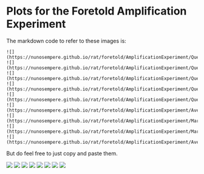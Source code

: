 # Plots for the Foretold Amplification Experiment

The markdown code to refer to these images is:
```
![](https://nunosempere.github.io/rat/foretold/AmplificationExperiment/QuestionsAcrossTime.png)
![](https://nunosempere.github.io/rat/foretold/AmplificationExperiment/QuestionsAcrossTimeControl.png)
![](https://nunosempere.github.io/rat/foretold/AmplificationExperiment/QuestionsAcrossTimeWithPrior.png)
![](https://nunosempere.github.io/rat/foretold/AmplificationExperiment/QuestionsScoreEnd.png)
![](https://nunosempere.github.io/rat/foretold/AmplificationExperiment/QuestionsScoreEndControl.png)
![](https://nunosempere.github.io/rat/foretold/AmplificationExperiment/AverageQuestionAcrossTimeComparison.png)
![](https://nunosempere.github.io/rat/foretold/AmplificationExperiment/MarginalImprovementComparison.png)
![](https://nunosempere.github.io/rat/foretold/AmplificationExperiment/MarginalImprovementComparison4.png)
![](https://nunosempere.github.io/rat/foretold/AmplificationExperiment/AverageQuestionAcrossTimeComparison.png)
```

But do feel free to just copy and paste them.

![](https://nunosempere.github.io/rat/foretold/AmplificationExperiment/QuestionsAcrossTime.png)
![](https://nunosempere.github.io/rat/foretold/AmplificationExperiment/QuestionsAcrossTimeControl.png)
![](https://nunosempere.github.io/rat/foretold/AmplificationExperiment/QuestionsAcrossTimeWithPrior.png)
![](https://nunosempere.github.io/rat/foretold/AmplificationExperiment/QuestionsScoreEnd.png)
![](https://nunosempere.github.io/rat/foretold/AmplificationExperiment/QuestionsScoreEndControl.png)
![](https://nunosempere.github.io/rat/foretold/AmplificationExperiment/AverageQuestionAcrossTimeComparison.png)
![](https://nunosempere.github.io/rat/foretold/AmplificationExperiment/MarginalImprovementComparison.png)
![](https://nunosempere.github.io/rat/foretold/AmplificationExperiment/MarginalImprovementComparison4.png)
